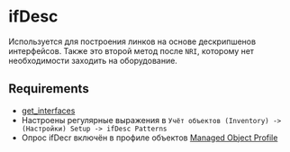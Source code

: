 # ifDesc

Используется для построения линков на основе дескрипшенов интерфейсов. 
Также это второй метод после `NRI`, которому нет необходимости заходить на оборудование. 

## Requirements

* [get_interfaces](../../../../dev/sa/scripts/get_interfaces.md)
* Настроены регулярные выражения в `Учёт объектов (Inventory) -> (Настройки) Setup -> ifDesc Patterns`
* Опрос ifDecr включён в профиле объектов [Managed Object Profile](../../../../user/reference/concepts/managed-object-profile/index.md#Box(Полный_опрос))
